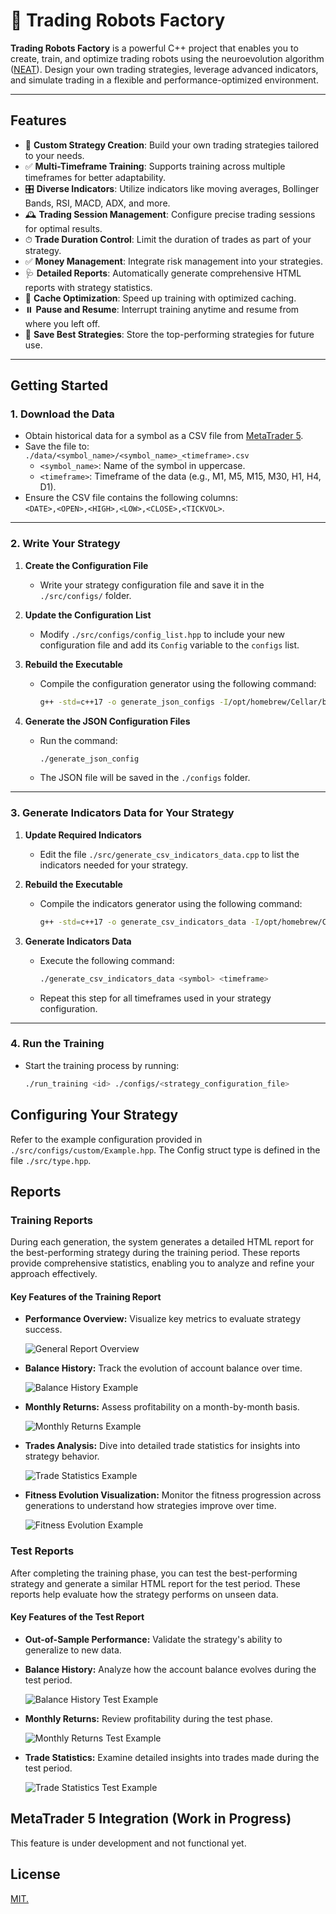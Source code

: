 # 🤖 Trading Robots Factory

**Trading Robots Factory** is a powerful C++ project that enables you to create, train, and optimize trading robots using the neuroevolution algorithm ([NEAT](https://fr.wikipedia.org/wiki/Algorithme_NEAT)). Design your own trading strategies, leverage advanced indicators, and simulate trading in a flexible and performance-optimized environment.

---

## Features

- 🔨 **Custom Strategy Creation**: Build your own trading strategies tailored to your needs.
- ✅ **Multi-Timeframe Training**: Supports training across multiple timeframes for better adaptability.
- 🎛 **Diverse Indicators**: Utilize indicators like moving averages, Bollinger Bands, RSI, MACD, ADX, and more.
- 🕰 **Trading Session Management**: Configure precise trading sessions for optimal results.
- ⏱ **Trade Duration Control**: Limit the duration of trades as part of your strategy.
- ✅ **Money Management**: Integrate risk management into your strategies.
- 🩺 **Detailed Reports**: Automatically generate comprehensive HTML reports with strategy statistics.
- 🚀 **Cache Optimization**: Speed up training with optimized caching.
- ⏸️ **Pause and Resume**: Interrupt training anytime and resume from where you left off.
- 📁 **Save Best Strategies**: Store the top-performing strategies for future use.

---

## Getting Started

### 1. Download the Data

- Obtain historical data for a symbol as a CSV file from [MetaTrader 5](https://www.metatrader5.com/fr).
- Save the file to:  
  `./data/<symbol_name>/<symbol_name>_<timeframe>.csv`
  - `<symbol_name>`: Name of the symbol in uppercase.
  - `<timeframe>`: Timeframe of the data (e.g., M1, M5, M15, M30, H1, H4, D1).
- Ensure the CSV file contains the following columns:  
  `<DATE>,<OPEN>,<HIGH>,<LOW>,<CLOSE>,<TICKVOL>`.

---

### 2. Write Your Strategy

1. **Create the Configuration File**  
   - Write your strategy configuration file and save it in the `./src/configs/` folder.

2. **Update the Configuration List**  
   - Modify `./src/configs/config_list.hpp` to include your new configuration file and add its `Config` variable to the `configs` list.

3. **Rebuild the Executable**  
   - Compile the configuration generator using the following command:
  
     ```bash
     g++ -std=c++17 -o generate_json_configs -I/opt/homebrew/Cellar/boost/1.85.0/include src/generate_json_configs.cpp src/symbols.cpp src/configs/*.cpp src/indicators/*.cpp src/neat/*.cpp src/trading/*.cpp src/utils/*.cpp -L/opt/homebrew/lib -lboost_iostreams
     ```

4. **Generate the JSON Configuration Files**  
   - Run the command:
  
     ```bash
     ./generate_json_config
     ```

   - The JSON file will be saved in the `./configs` folder.

---

### 3. Generate Indicators Data for Your Strategy

1. **Update Required Indicators**  
   - Edit the file `./src/generate_csv_indicators_data.cpp` to list the indicators needed for your strategy.

2. **Rebuild the Executable**  
   - Compile the indicators generator using the following command:
  
     ```bash
     g++ -std=c++17 -o generate_csv_indicators_data -I/opt/homebrew/Cellar/boost/1.85.0/include src/generate_csv_indicators_data.cpp src/symbols.cpp src/configs/*.cpp src/indicators/*.cpp src/neat/*.cpp src/trading/*.cpp src/utils/*.cpp -L/opt/homebrew/lib
     ```

3. **Generate Indicators Data**  
   - Execute the following command:
  
     ```bash
     ./generate_csv_indicators_data <symbol> <timeframe>
     ```

   - Repeat this step for all timeframes used in your strategy configuration.

---

### 4. Run the Training

- Start the training process by running:
  
  ```bash
  ./run_training <id> ./configs/<strategy_configuration_file>
  ````

## Configuring Your Strategy

Refer to the example configuration provided in `./src/configs/custom/Example.hpp`.
The Config struct type is defined in the file `./src/type.hpp`.

## Reports

### Training Reports

During each generation, the system generates a detailed HTML report for the best-performing strategy during the training period. These reports provide comprehensive statistics, enabling you to analyze and refine your approach effectively.

#### Key Features of the Training Report

- **Performance Overview:** Visualize key metrics to evaluate strategy success.

  ![General Report Overview](./preview/report_example_common.png)
  
- **Balance History:** Track the evolution of account balance over time.  

  ![Balance History Example](./preview/report_example_balance_history.png)
  
- **Monthly Returns:** Assess profitability on a month-by-month basis.  

  ![Monthly Returns Example](./preview/report_example_monthly_returns.png)
  
- **Trades Analysis:** Dive into detailed trade statistics for insights into strategy behavior.

  ![Trade Statistics Example](./preview/report_example_trades.png)

- **Fitness Evolution Visualization:** Monitor the fitness progression across generations to understand how strategies improve over time.

  ![Fitness Evolution Example](./preview/report_example_fitness_evolution.png)

### Test Reports

After completing the training phase, you can test the best-performing strategy and generate a similar HTML report for the test period. These reports help evaluate how the strategy performs on unseen data.

#### Key Features of the Test Report

- **Out-of-Sample Performance:** Validate the strategy's ability to generalize to new data.
- **Balance History:** Analyze how the account balance evolves during the test period.

  ![Balance History Test Example](./preview/report_test_balance_history.png)
  
- **Monthly Returns:** Review profitability during the test phase.  

  ![Monthly Returns Test Example](./preview/report_test_monthly_returns.png)

- **Trade Statistics:** Examine detailed insights into trades made during the test period.

  ![Trade Statistics Test Example](./preview/report_test_trades.png)

## MetaTrader 5 Integration (Work in Progress)

This feature is under development and not functional yet.
  
## License

[MIT.](./LICENSE)